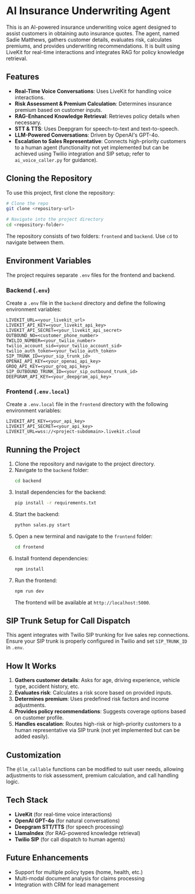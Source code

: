 # AI Insurance Underwriting Agent

This is an AI-powered insurance underwriting voice agent designed to assist customers in obtaining auto insurance quotes. The agent, named Sadie Matthews, gathers customer details, evaluates risk, calculates premiums, and provides underwriting recommendations. It is built using LiveKit for real-time interactions and integrates RAG for policy knowledge retrieval.

## Features
- **Real-Time Voice Conversations**: Uses LiveKit for handling voice interactions.
- **Risk Assessment & Premium Calculation**: Determines insurance premium based on customer inputs.
- **RAG-Enhanced Knowledge Retrieval**: Retrieves policy details when necessary.
- **STT & TTS**: Uses Deepgram for speech-to-text and text-to-speech.
- **LLM-Powered Conversations**: Driven by OpenAI's GPT-4o.
- **Escalation to Sales Representative**: Connects high-priority customers to a human agent (functionality not yet implemented but can be achieved using Twilio integration and SIP setup; refer to `ai_voice_caller.py` for guidance).

## Cloning the Repository
To use this project, first clone the repository:

```bash
# Clone the repo
git clone <repository-url>

# Navigate into the project directory
cd <repository-folder>
```

The repository consists of two folders: `frontend` and `backend`. Use `cd` to navigate between them.

## Environment Variables
The project requires separate `.env` files for the frontend and backend.

### Backend (`.env`)
Create a `.env` file in the `backend` directory and define the following environment variables:

```env
LIVEKIT_URL=<your_livekit_url>
LIVEKIT_API_KEY=<your_livekit_api_key>
LIVEKIT_API_SECRET=<your_livekit_api_secret>
OUTBOUND_NO=<customer_phone_number>
TWILIO_NUMBER=<your_twilio_number>
twilio_account_sid=<your_twilio_account_sid>
twilio_auth_token=<your_twilio_auth_token>
SIP_TRUNK_ID=<your_sip_trunk_id>
OPENAI_API_KEY=<your_openai_api_key>
GROQ_API_KEY=<your_groq_api_key>
SIP_OUTBOUND_TRUNK_ID=<your_sip_outbound_trunk_id>
DEEPGRAM_API_KEY=<your_deepgram_api_key>
```

### Frontend (`.env.local`)
Create a `.env.local` file in the `frontend` directory with the following environment variables:

```env
LIVEKIT_API_KEY=<your_api_key>
LIVEKIT_API_SECRET=<your_api_key>
LIVEKIT_URL=wss://<project-subdomain>.livekit.cloud
```

## Running the Project
1. Clone the repository and navigate to the project directory.
2. Navigate to the `backend` folder:
   ```bash
   cd backend
   ```
3. Install dependencies for the backend:
   ```bash
   pip install -r requirements.txt
   ```
4. Start the backend:
   ```bash
   python sales.py start
   ```
5. Open a new terminal and navigate to the `frontend` folder:
   ```bash
   cd frontend
   ```
6. Install frontend dependencies:
   ```bash
   npm install
   ```
7. Run the frontend:
   ```bash
   npm run dev
   ```
   The frontend will be available at `http://localhost:5000`.

## SIP Trunk Setup for Call Dispatch
This agent integrates with Twilio SIP trunking for live sales rep connections. Ensure your SIP trunk is properly configured in Twilio and set `SIP_TRUNK_ID` in `.env`.

## How It Works
1. **Gathers customer details**: Asks for age, driving experience, vehicle type, accident history, etc.
2. **Evaluates risk**: Calculates a risk score based on provided inputs.
3. **Determines premium**: Uses predefined risk factors and income adjustments.
4. **Provides policy recommendations**: Suggests coverage options based on customer profile.
5. **Handles escalation**: Routes high-risk or high-priority customers to a human representative via SIP trunk (not yet implemented but can be added easily).

## Customization
The `@llm_callable` functions can be modified to suit user needs, allowing adjustments to risk assessment, premium calculation, and call handling logic.

## Tech Stack
- **LiveKit** (for real-time voice interactions)
- **OpenAI GPT-4o** (for natural conversations)
- **Deepgram STT/TTS** (for speech processing)
- **LlamaIndex** (for RAG-powered knowledge retrieval)
- **Twilio SIP** (for call dispatch to human agents)

## Future Enhancements
- Support for multiple policy types (home, health, etc.)
- Multi-modal document analysis for claims processing
- Integration with CRM for lead management

